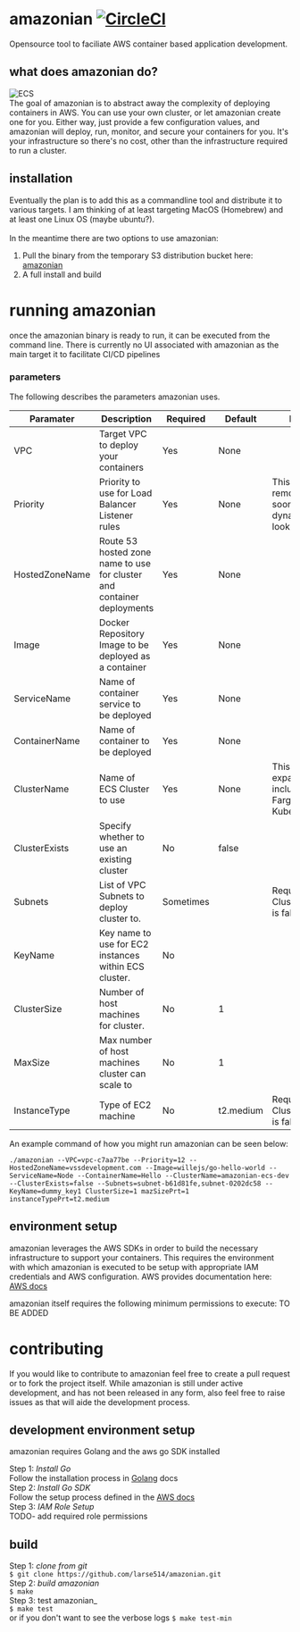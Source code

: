 # amazonian [![CircleCI](https://circleci.com/gh/larse514/amazonian.svg?style=svg)](https://circleci.com/gh/larse514/amazonian)
Opensource tool to faciliate AWS container based application development.  

## what does amazonian do?
![ECS](docs/ecs.png) <br />
The goal of amazonian is to abstract away the complexity of deploying containers in AWS.  You can use your own cluster, or let amazonian create one for you.  Either way, just provide a few configuration values, and amazonian will deploy, run, monitor, and secure your containers for you.  It's your infrastructure so there's no cost, other than the infrastructure required to run a cluster.

## installation
Eventually the plan is to add this as a commandline tool and distribute it to various targets.  I am thinking of at least targeting MacOS (Homebrew) and at least one Linux OS (maybe ubuntu?).
<br />
<br />
In the meantime there are two options to use amazonian:  <br />
1) Pull the binary from the temporary S3 distribution bucket here: [amazonian](https://s3.amazonaws.com/amazonian.package.release/latest/amazonian) <br />
2) A full install and build <br />

# running amazonian

once the amazonian binary is ready to run, it can be executed from the command line.  There is currently no UI associated with amazonian as the main target it to facilitate CI/CD pipelines

### parameters
The following describes the parameters amazonian uses.

| Paramater      | Description                                                            | Required | Default   | Note                                                    |
|----------------|------------------------------------------------------------------------|----------|-----------|---------------------------------------------------------|
| VPC            | Target VPC to deploy your containers                                   | Yes      | None      |                                                         |
| Priority       | Priority to use for Load Balancer Listener rules                       | Yes      | None      | This will be removed soon for a dynamic lookup          |
| HostedZoneName | Route 53 hosted zone name to use for cluster and container deployments | Yes      | None      |                                                         |
| Image          | Docker Repository Image to be deployed as a container                  | Yes      | None      |                                                         |
| ServiceName    | Name of container service to be deployed                               | Yes      | None      |                                                         |
| ContainerName  | Name of container to be deployed                                       | Yes      | None      |                                                         |
| ClusterName    | Name of ECS Cluster to use                                             | Yes      | None      | This will be expanded to include Fargate and Kubernetes |
| ClusterExists  | Specify whether to use an existing cluster                             | No       | false     |                                                         |
| Subnets        | List of VPC Subnets to deploy cluster to.                              | Sometimes       |           | Required if ClusterExists is false                      |
| KeyName        | Key name to use for EC2 instances within ECS cluster.                  | No       |           |                                                         |
| ClusterSize    | Number of host machines for cluster.                                   | No       | 1         |                                                         |
| MaxSize        | Max number of host machines cluster can scale to                       | No       | 1         |                                                         |
| InstanceType   | Type of EC2 machine                                                    | No       | t2.medium | Required if ClusterExists is false                      |

An example command of how you might run amazonian can be seen below:

`./amazonian --VPC=vpc-c7aa77be --Priority=12 --HostedZoneName=vssdevelopment.com --Image=willejs/go-hello-world --ServiceName=Node --ContainerName=Hello --ClusterName=amazonian-ecs-dev --ClusterExists=false --Subnets=subnet-b61d81fe,subnet-0202dc58 --KeyName=dummy_key1 ClusterSize=1 mazSizePrt=1 instanceTypePrt=t2.medium`

## environment setup
amazonian leverages the AWS SDKs in order to build the necessary infrastructure to support your containers.  This requires the environment with which amazonian is executed to be setup with appropriate IAM credentials and AWS configuration.  AWS provides documentation here:
[AWS docs](https://docs.aws.amazon.com/sdk-for-go/v1/developer-guide/configuring-sdk.html) <br /> 

amazonian itself requires the following minimum permissions to execute:
TO BE ADDED

# contributing
If you would like to contribute to amazonian feel free to create a pull request or to fork the project itself. While amazonian is still under active development, and has not been released in any form, also feel free to raise issues as that will aide the development process.

## development environment setup
amazonian requires Golang and the aws go SDK installed

Step 1: _Install Go_ <br />
Follow the installation process in [Golang](https://golang.org/doc/install#install) docs <br /> 
Step 2: _Install Go SDK_ <br />
Follow the setup process defined in the [AWS docs](https://docs.aws.amazon.com/sdk-for-go/v1/developer-guide/configuring-sdk.html) <br />
Step 3: _IAM Role Setup_ <br />
TODO- add required role permissions<br />

## build 
Step 1: _clone from git_ <br />
`$ git clone https://github.com/larse514/amazonian.git`  <br />
Step 2: _build amazonian_ <br />
`$ make` <br />
Step 3: test amazonian_ <br />
`$ make test` <br />
or if you don't want to see the verbose logs 
`$ make test-min` <br />
